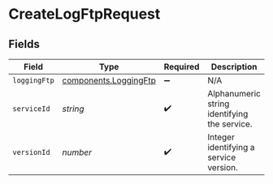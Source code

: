 # CreateLogFtpRequest


## Fields

| Field                                                                 | Type                                                                  | Required                                                              | Description                                                           | Example                                                               |
| --------------------------------------------------------------------- | --------------------------------------------------------------------- | --------------------------------------------------------------------- | --------------------------------------------------------------------- | --------------------------------------------------------------------- |
| `loggingFtp`                                                          | [components.LoggingFtp](../../../sdk/models/components/loggingftp.md) | :heavy_minus_sign:                                                    | N/A                                                                   |                                                                       |
| `serviceId`                                                           | *string*                                                              | :heavy_check_mark:                                                    | Alphanumeric string identifying the service.                          | SU1Z0isxPaozGVKXdv0eY                                                 |
| `versionId`                                                           | *number*                                                              | :heavy_check_mark:                                                    | Integer identifying a service version.                                | 1                                                                     |